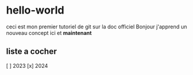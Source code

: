# hello-world
ceci est mon premier tutoriel de git sur la doc officiel
Bonjour j'apprend un nouveau concept ici et **maintenant**
## liste a cocher 
[ ] 2023
[x] 2024
